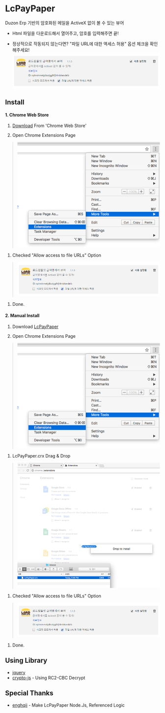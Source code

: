 # LcPayPaper

Duzon Erp 기반의 암호화된 메일을 ActiveX 없이 볼 수 있는 뷰어

* Html 파일을 다운로드해서 열어주고, 암호를 입력해주면 끝!

* 정상적으로 작동되지 않는다면? "파일 URL에 대한 액세스 허용" 옵션 체크을 확인해주세요!
![Allow_File_URLs_IMG](./img/install_img/Allow_File_URLs_IMG.png "Allow_File_URLs_IMG")


## Install

#### 1. Chrome Web Store

1. [Download](https://chrome.google.com/webstore/detail/nplnninmekjdbcdggfkfjhhnbkendelb) From 'Chrome Web Store'

1. Open Chrome Extensions Page  
> ![Extensions_Settings_IMG](./img/install_img/Extensions_Settings_IMG.png "Extensions_Settings_IMG")

1. Checked "Allow access to file URLs" Option
> ![Allow_File_URLs_IMG](./img/install_img/Allow_File_URLs_IMG.png "Allow_File_URLs_IMG")

1. Done.

#### 2. Manual Install

1. Download [LcPayPaper](https://github.com/GomPam/LcPayPaper/releases)

1. Open Chrome Extensions Page  
> ![Extensions_Settings_IMG](./img/install_img/Extensions_Settings_IMG.png "Extensions_Settings_IMG")

1. LcPayPaper.crx Drag & Drop
> ![Drag_Drap_IMG](./img/install_img/Drag_Drap_IMG.png "Drag_Drap_IMG")

1. Checked "Allow access to file URLs" Option
> ![Allow_File_URLs_IMG](./img/install_img/Allow_File_URLs_IMG.png "Allow_File_URLs_IMG")

1. Done.


## Using Library

* [jquery](https://github.com/jquery/jquery)
* [crypto-js](https://github.com/tomyun/crypto-js) - Using RC2-CBC Decrypt


## Special Thanks

* [enghqii](https://github.com/enghqii) - Make LcPayPaper Node.Js, Referenced Logic
